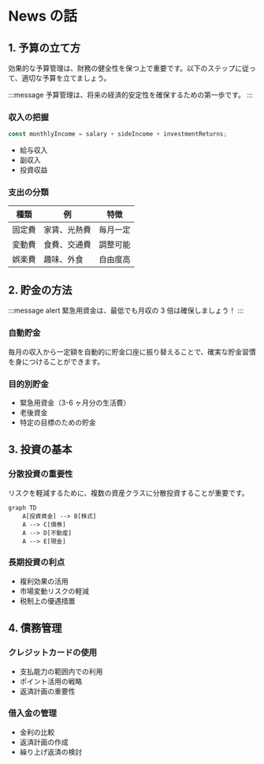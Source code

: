 # News の話

## 1. 予算の立て方

効果的な予算管理は、財務の健全性を保つ上で重要です。以下のステップに従って、適切な予算を立てましょう。

:::message
予算管理は、将来の経済的安定性を確保するための第一歩です。
:::

### 収入の把握

```js
const monthlyIncome = salary + sideIncome + investmentReturns;
```

- 給与収入
- 副収入
- 投資収益

### 支出の分類

| 種類   | 例           | 特徴     |
| ------ | ------------ | -------- |
| 固定費 | 家賃、光熱費 | 毎月一定 |
| 変動費 | 食費、交通費 | 調整可能 |
| 娯楽費 | 趣味、外食   | 自由度高 |

## 2. 貯金の方法

:::message alert
緊急用資金は、最低でも月収の 3 倍は確保しましょう！
:::

### 自動貯金

毎月の収入から一定額を自動的に貯金口座に振り替えることで、確実な貯金習慣を身につけることができます。

### 目的別貯金

- 緊急用資金（3-6 ヶ月分の生活費）
- 老後資金
- 特定の目標のための貯金

## 3. 投資の基本

### 分散投資の重要性

リスクを軽減するために、複数の資産クラスに分散投資することが重要です。

```mermaid
graph TD
    A[投資資金] --> B[株式]
    A --> C[債券]
    A --> D[不動産]
    A --> E[現金]
```

### 長期投資の利点

- 複利効果の活用
- 市場変動リスクの軽減
- 税制上の優遇措置

## 4. 債務管理

### クレジットカードの使用

- 支払能力の範囲内での利用
- ポイント活用の戦略
- 返済計画の重要性

### 借入金の管理

- 金利の比較
- 返済計画の作成
- 繰り上げ返済の検討

